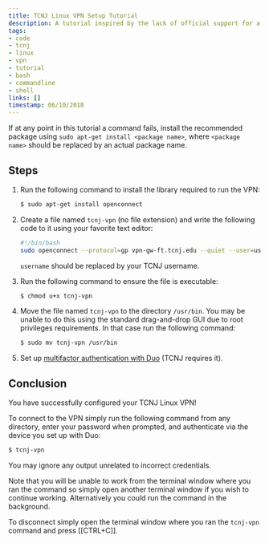```yaml
---
title: TCNJ Linux VPN Setup Tutorial
description: A tutorial inspired by the lack of official support for a TCNJ Linux VPN.
tags:
- code
- tcnj
- linux
- vpn
- tutorial
- bash
- commandline
- shell
links: []
timestamp: 06/10/2018
---
```

If at any point in this tutorial a command fails, install the recommended package using `sudo apt-get install <package name>`, where `<package name>` should be replaced by an actual package name.

## Steps

1. Run the following command to install the library required to run the VPN:
   ```sh
   $ sudo apt-get install openconnect
   ```

2. Create a file named `tcnj-vpn` (no file extension) and write the following code to it using your favorite text editor:
   ```bash
   #!/bin/bash
   sudo openconnect --protocol=gp vpn-gw-ft.tcnj.edu --quiet --user=username
   ```
   `username` should be replaced by your TCNJ username.

3. Run the following command to ensure the file is executable:
   ```sh
   $ chmod u+x tcnj-vpn
   ```

4. Move the file named `tcnj-vpn` to the directory `/usr/bin`. You may be unable to do this using the standard drag-and-drop GUI due to root privileges requirements. In that case run the following command:
   ```sh
   $ sudo mv tcnj-vpn /usr/bin
   ```

5. Set up [multifactor authentication with Duo](https://security.tcnj.edu/resources-tips/duo-multifactor-authentication) (TCNJ requires it).

## Conclusion

You have successfully configured your TCNJ Linux VPN!

To connect to the VPN simply run the following command from any directory, enter your password when prompted, and authenticate via the device you set up with Duo:

```sh
$ tcnj-vpn
```

You may ignore any output unrelated to incorrect credentials.

Note that you will be unable to work from the terminal window where you ran the command so simply open another terminal window if you wish to continue working. Alternatively you could run the command in the background.

To disconnect simply open the terminal window where you ran the `tcnj-vpn` command and press [[CTRL+C]].
